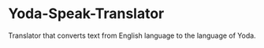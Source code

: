 # Yoda-Speak-Translator
 Translator that converts text from English language to the language of Yoda.
